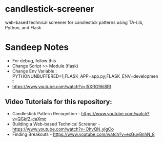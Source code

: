 # candlestick-screener
web-based technical screener for candlestick patterns using TA-Lib, Python, and Flask

# Sandeep Notes

* For debug, follow this 
* Change Script >> Module (flask)
* Change Env Variable : PYTHONUNBUFFERED=1;FLASK_APP=app.py;FLASK_ENV=development
* https://www.youtube.com/watch?v=I5XRG9hl8RI

## Video Tutorials for this repository:

* Candlestick Pattern Recognition - https://www.youtube.com/watch?v=QGkf2-caXmc
* Building a Web-based Technical Screener - https://www.youtube.com/watch?v=OhvQN_yIgCo
* Finding Breakouts - https://www.youtube.com/watch?v=exGuyBnhN_8